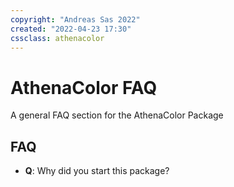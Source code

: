 ```yaml
---
copyright: "Andreas Sas 2022"
created: "2022-04-23 17:30"
cssclass: athenacolor
---
```

# AthenaColor FAQ
A general FAQ section for the AthenaColor Package

## FAQ
- **Q**: Why did you start this package?
>